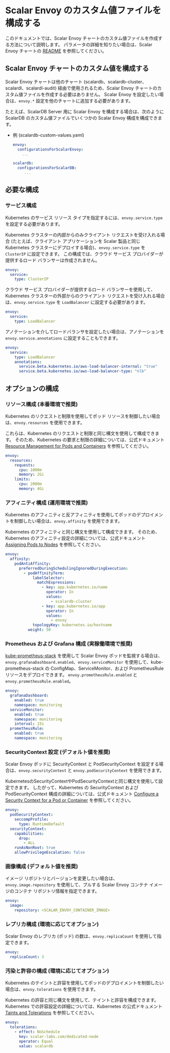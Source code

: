 # Scalar Envoy のカスタム値ファイルを構成する

このドキュメントでは、Scalar Envoy チャートのカスタム値ファイルを作成する方法について説明します。 パラメータの詳細を知りたい場合は、Scalar Envoy チャートの [README](https://github.com/scalar-labs/helm-charts/blob/main/charts/envoy/README.md) を参照してください。

## Scalar Envoy チャートのカスタム値を構成する

Scalar Envoy チャートは他のチャート (scalardb、scalardb-cluster、scalardl、scalardl-audit) 経由で使用されるため、Scalar Envoy チャートのカスタム値ファイルを作成する必要はありません。 Scalar Envoy を設定したい場合は、`envoy.*` 設定を他のチャートに追加する必要があります。

たとえば、ScalarDB Server 用に Scalar Envoy を構成する場合は、次のように ScalarDB のカスタム値ファイルでいくつかの Scalar Envoy 構成を構成できます。

* 例 (scalardb-custom-values.yaml)
  ```yaml
  envoy:
    configurationsForScalarEnvoy: 
      ...
  
  scalardb:
    configurationsForScalarDB: 
       ...
  ```

## 必要な構成

### サービス構成

Kubernetes のサービス リソース タイプを指定するには、`envoy.service.type` を設定する必要があります。

Kubernetes クラスターの内部からのみクライアント リクエストを受け入れる場合 (たとえば、クライアント アプリケーションを Scalar 製品と同じ Kubernetes クラスターにデプロイする場合)、`envoy.service.type` を `ClusterIP` に設定できます。 この構成では、クラウド サービス プロバイダーが提供するロード バランサーは作成されません。

```yaml
envoy:
  service:
    type: ClusterIP
```

クラウド サービス プロバイダーが提供するロード バランサーを使用して、Kubernetes クラスターの外部からのクライアント リクエストを受け入れる場合は、`envoy.service.type` を `LoadBalancer` に設定する必要があります。

```yaml
envoy:
  service:
    type: LoadBalancer
```

アノテーションを介してロードバランサを設定したい場合は、アノテーションを `envoy.service.annotations` に設定することもできます。

```yaml
envoy:
  service:
    type: LoadBalancer
    annotations:
      service.beta.kubernetes.io/aws-load-balancer-internal: "true"
      service.beta.kubernetes.io/aws-load-balancer-type: "nlb"
```

## オプションの構成

### リソース構成 (本番環境で推奨)

Kubernetes のリクエストと制限を使用してポッド リソースを制御したい場合は、`envoy.resources` を使用できます。

これらは、Kubernetes のリクエストと制限と同じ構文を使用して構成できます。 そのため、Kubernetes の要求と制限の詳細については、公式ドキュメント [Resource Management for Pods and Containers](https://kubernetes.io/docs/concepts/configuration/manage-resources-containers/) を参照してください。

```yaml
envoy:
  resources:
    requests:
      cpu: 1000m
      memory: 2Gi
    limits:
      cpu: 2000m
      memory: 4Gi
```

### アフィニティ構成 (運用環境で推奨)

Kubernetes のアフィニティと反アフィニティを使用してポッドのデプロイメントを制御したい場合は、`envoy.affinity` を使用できます。

Kubernetes のアフィニティと同じ構文を使用して構成できます。 そのため、Kubernetes のアフィニティ設定の詳細については、公式ドキュメント [Assigning Pods to Nodes](https://kubernetes.io/docs/concepts/scheduling-eviction/assign-pod-node/) を参照してください。

```yaml
envoy:
  affinity:
    podAntiAffinity:
      preferredDuringSchedulingIgnoredDuringExecution:
        - podAffinityTerm:
            labelSelector:
              matchExpressions:
                - key: app.kubernetes.io/name
                  operator: In
                  values:
                    - scalardb-cluster
                - key: app.kubernetes.io/app
                  operator: In
                  values:
                    - envoy
            topologyKey: kubernetes.io/hostname
          weight: 50
```

### Prometheus および Grafana 構成 (実稼働環境で推奨)

[kube-prometheus-stack](https://github.com/prometheus-community/helm-charts/tree/main/charts/kube-prometheus-stack) を使用して Scalar Envoy ポッドを監視する場合は、`envoy.grafanaDashboard.enabled`、`envoy.serviceMonitor` を使用して、kube-prometheus-stack の ConfigMap、ServiceMonitor、および PrometheusRule リソースをデプロイできます。 `envoy.prometheusRule.enabled` と `envoy.prometheusRule.enabled`。

```yaml
envoy:
  grafanaDashboard:
    enabled: true
    namespace: monitoring
  serviceMonitor:
    enabled: true
    namespace: monitoring
    interval: 15s
  prometheusRule:
    enabled: true
    namespace: monitoring
```

### SecurityContext 設定 (デフォルト値を推奨)

Scalar Envoy ポッドに SecurityContext と PodSecurityContext を設定する場合は、`envoy.securityContext` と `envoy.podSecurityContext` を使用できます。

KubernetesのSecurityContextやPodSecurityContextと同じ構文を使用して設定できます。 したがって、Kubernetes の SecurityContext および PodSecurityContext 構成の詳細については、公式ドキュメント [Configure a Security Context for a Pod or Container](https://kubernetes.io/docs/tasks/configure-pod-container/security-context/) を参照してください。

```yaml
envoy:
  podSecurityContext:
    seccompProfile:
      type: RuntimeDefault
  securityContext:
    capabilities:
      drop:
        - ALL
    runAsNonRoot: true
    allowPrivilegeEscalation: false
```

### 画像構成 (デフォルト値を推奨)

イメージ リポジトリとバージョンを変更したい場合は、`envoy.image.repository` を使用して、プルする Scalar Envoy コンテナ イメージのコンテナ リポジトリ情報を指定できます。

```yaml
envoy:
  image:
    repository: <SCALAR_ENVOY_CONTAINER_IMAGE>
```

### レプリカ構成 (環境に応じてオプション)

Scalar Envoy のレプリカ (ポッド) の数は、`envoy.replicaCount` を使用して指定できます。

```yaml
envoy:
  replicaCount: 3
```

### 汚染と許容の構成 (環境に応じてオプション)

Kubernetes のテイントと許容を使用してポッドのデプロイメントを制御したい場合は、`envoy.tolerations` を使用できます。

Kubernetes の許容と同じ構文を使用して、テイントと許容を構成できます。 Kubernetes での許容設定の詳細については、Kubernetes の公式ドキュメント [Taints and Tolerations](https://kubernetes.io/docs/concepts/scheduling-eviction/taint-and-toleration/) を参照してください。

```yaml
envoy:
  tolerations:
    - effect: NoSchedule
      key: scalar-labs.com/dedicated-node
      operator: Equal
      value: scalardb
```

